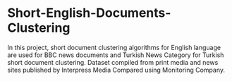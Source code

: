 # Short-English-Documents-Clustering
In this project, short document clustering algorithms for English language are used for BBC news documents and Turkish News Category for Turkish short document clustering. Dataset compiled from print media and news sites published by Interpress Media Compared using Monitoring Company.
